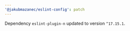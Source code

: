```yaml
---
'@jakubmazanec/eslint-config': patch
---
```

Dependency `eslint-plugin-n` updated to version `^17.15.1`.

